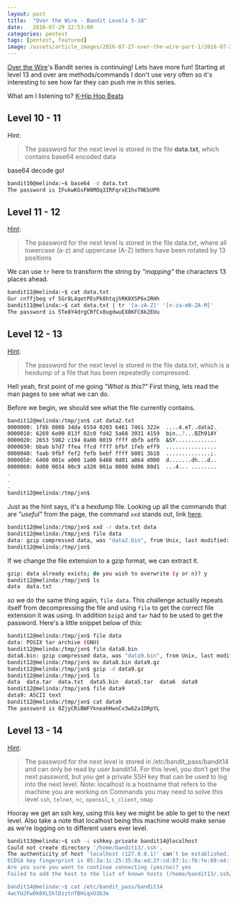 ```yaml
---
layout: post
title:  "Over the Wire - Bandit Levels 5-10"
date:   2016-07-29 22:53:00
categories: pentest
tags: [pentest, featured]
image: /assets/article_images/2016-07-27-over-the-wire-part-1/2016-07-27.jpg
---
```


[Over the Wire](http://overthewire.org/wargames/)'s Bandit series is continuing! Lets have more fun! Starting at level 13 and over are methods/commands I don't use very often so it's interesting to see how far they can push me in this series. 

What am I listening to? [K-Hip Hop Beats](https://duckduckgo.com/l/?kh=-1&uddg=https%3A%2F%2Fopen.spotify.com%2Fuser%2Fspotify%2Fplaylist%2F4FtvCOlFKwqo2uPolnuypJ)

## Level 10 - 11

Hint:

> The password for the next level is stored in the file **data.txt**, which contains base64 encoded data

base64 decode go!

```sh
bandit10@melinda:~$ base64 -d data.txt
The password is IFukwKGsFW8MOq3IRFqrxE1hxTNEbUPR
```

## Level 11 - 12
[Hint](http://overthewire.org/wargames/bandit/bandit12.html):

> The password for the next level is stored in the file data.txt, where all lowercase (a-z) and uppercase (A-Z) letters have been rotated by 13 positions

We can use `tr` here to transform the string by *"mapping"* the characters 13 places ahead.

```sh
bandit11@melinda:~$ cat data.txt
Gur cnffjbeq vf 5Gr8L4qetPEsPk8htqjhRK8XSP6x2RHh
bandit11@melinda:~$ cat data.txt | tr '[a-zA-Z]' '[n-za-mN-ZA-M]'
The password is 5Te8Y4drgCRfCx8ugdwuEX8KFC6k2EUu
```

## Level 12 - 13
[Hint](http://overthewire.org/wargames/bandit/bandit13.html):

> The password for the next level is stored in the file data.txt, which is a hexdump of a file that has been repeatedly compressed. 

Hell yeah, first point of me going *"What is this?"* First thing, lets read the man pages to see what we can do.

Before we begin, we should see what the file currently contains.

```sh
bandit12@melinda:/tmp/jxn$ cat data2.txt
0000000: 1f8b 0808 34da 6554 0203 6461 7461 322e  ....4.eT..data2.
0000010: 6269 6e00 013f 02c0 fd42 5a68 3931 4159  bin..?...BZh91AY
0000020: 2653 5982 c194 8a00 0019 ffff dbfb adfb  &SY.............
0000030: bbab b7d7 ffea ffcd fff7 bfbf 1feb eff9  ................
0000040: faab 9fbf fef2 fefb bebf ffff b001 3b18  ..............;.
0000050: 6400 001e a000 1a00 6468 0d01 a064 d000  d.......dh...d..
0000060: 0d00 0034 00c9 a320 001a 0000 0d06 80d1  ...4... ........
.
.
.
bandit12@melinda:/tmp/jxn$

```

Just as the hint says, it's a hexdump file. Looking up all the commands that are *"useful"* from the page, the command `xxd` stands out, link [here](http://linux.die.net/man/1/xxd).

```sh
bandit12@melinda:/tmp/jxn$ xxd -r data.txt data
bandit12@melinda:/tmp/jxn$ file data
data: gzip compressed data, was "data2.bin", from Unix, last modified: Fri Nov 14 10:32:20 2014, max compression
bandit12@melinda:/tmp/jxn$
```

If we change the file extension to a gzip format, we can extract it.

```sh
gzip: data already exists; do you wish to overwrite (y or n)? y
bandit12@melinda:/tmp/jxn$ ls
data  data.txt
```

so we do the same thing again, `file data`. This challenge actually repeats itself from decompressing the file and using `file` to get the correct file extension it was using. In addition `bzip2` and  `tar` had to be used to get the password. Here's a little snippet below of this:

```sh
bandit12@melinda:/tmp/jxn$ file data
data: POSIX tar archive (GNU)
bandit12@melinda:/tmp/jxn$ file data8.bin
data8.bin: gzip compressed data, was "data9.bin", from Unix, last modified: Fri Nov 14 10:32:20 2014, max compression
bandit12@melinda:/tmp/jxn$ mv data8.bin data9.gz
bandit12@melinda:/tmp/jxn$ gzip -d data9.gz
bandit12@melinda:/tmp/jxn$ ls
data  data.tar  data.txt  data5.bin  data5.tar  data6  data9
bandit12@melinda:/tmp/jxn$ file data9
data9: ASCII text
bandit12@melinda:/tmp/jxn$ cat data9
The password is 8ZjyCRiBWFYkneahHwxCv3wb2a1ORpYL
```



## Level 13 - 14 
[Hint](http://overthewire.org/wargames/bandit/bandit13.html):

> The password for the next level is stored in /etc/bandit_pass/bandit14 and can only be read by user bandit14. For this level, you don’t get the next password, but you get a private SSH key that can be used to log into the next level. Note: localhost is a hostname that refers to the machine you are working on
> Commands you may need to solve this level
> `ssh`, `telnet`, `nc`, `openssl`, `s_client`, `nmap`

Hooray we get an ssh key, using this key we might be able to get to the next level. Also take a note that localhost being this machine would make sense as we're logging on to different users ever level.

```sh
bandit13@melinda:~$ ssh -i sshkey.private bandit14@localhost
Could not create directory '/home/bandit13/.ssh'.
The authenticity of host 'localhost (127.0.0.1)' can't be established.
ECDSA key fingerprint is 05:3a:1c:25:35:0a:ed:2f:cd:87:1c:f6:fe:69:e4:f6.
Are you sure you want to continue connecting (yes/no)? yes
Failed to add the host to the list of known hosts (/home/bandit13/.ssh/known_hosts).

bandit14@melinda:~$ cat /etc/bandit_pass/bandit14
4wcYUJFw0k0XLShlDzztnTBHiqxU3b3e
```














